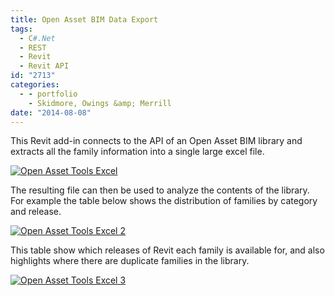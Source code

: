 ```yaml
---
title: Open Asset BIM Data Export
tags:
  - C#.Net
  - REST
  - Revit
  - Revit API
id: "2713"
categories:
  - - portfolio
    - Skidmore, Owings &amp; Merrill
date: "2014-08-08"
---
```


This Revit add-in connects to the API of an Open Asset BIM library and extracts all the family information into a single large excel file.

[![Open Asset Tools Excel](http://www.ericanastas.com/wp-content/uploads/2014/08/Open-Asset-Tools-Excel-636x224.png)](Open-Asset-Tools-Excel.png)

The resulting file can then be used to analyze the contents of the library. For example the table below shows the distribution of families by category and release.

[![Open Asset Tools Excel 2](http://www.ericanastas.com/wp-content/uploads/2014/08/Open-Asset-Tools-Excel-2-636x456.png)](Open-Asset-Tools-Excel-2.png)

This table show which releases of Revit each family is available for, and also highlights where there are duplicate families in the library.

[![Open Asset Tools Excel 3](http://www.ericanastas.com/wp-content/uploads/2014/08/Open-Asset-Tools-Excel-3-636x506.png)](Open-Asset-Tools-Excel-3.png)
